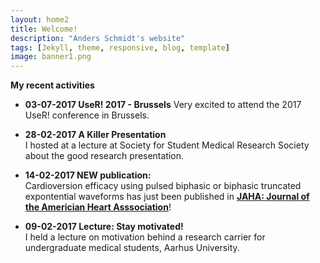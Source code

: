 ```yaml
---
layout: home2
title: Welcome!
description: "Anders Schmidt's website"
tags: [Jekyll, theme, responsive, blog, template]
image: banner1.png
---
```

**My recent activities**

* **03-07-2017 UseR! 2017 - Brussels**
Very excited to attend the 2017 UseR! conference in Brussels.

* **28-02-2017 A Killer Presentation** <br>
I hosted at a lecture at Society for Student Medical Research Society about the good research presentation.

* **14-02-2017 NEW publication:** <br>
Cardioversion efficacy using pulsed biphasic or biphasic truncated expontential waveforms has just been published in [**JAHA: Journal of the Americian Heart Asssociation**](https://doi.org/10.1161/JAHA.116.004853)!

* **09-02-2017 Lecture: Stay motivated!** <br>
I held a lecture on motivation behind a research carrier for undergraduate medical students, Aarhus University.
